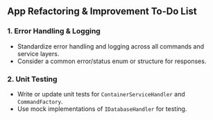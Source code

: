 ## **App Refactoring & Improvement To-Do List**

### **1. Error Handling & Logging**

- Standardize error handling and logging across all commands and service layers.
- Consider a common error/status enum or structure for responses.

### **2. Unit Testing**

- Write or update unit tests for `ContainerServiceHandler` and `CommandFactory`.
- Use mock implementations of `IDatabaseHandler` for testing.
